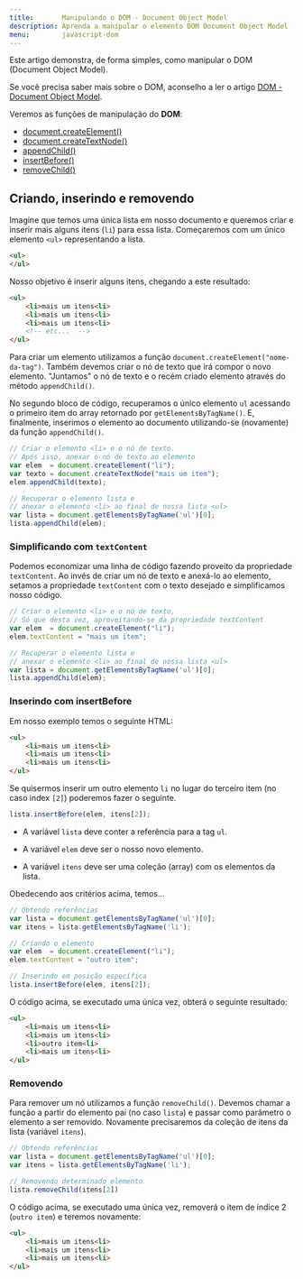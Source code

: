 ```yaml
---
title:       Manipulando o DOM - Document Object Model
description: Aprenda a manipular o elemento DOM Document Object Model
menu:        javascript-dom
---
```



Este artigo demonstra, de forma simples, como manipular o DOM (Document Object Model).

Se você precisa saber mais sobre o DOM, aconselho a ler o artigo [DOM - Document Object Model](/javascript/dom/).

Veremos as funções de manipulação do __DOM__:

- [document.createElement()](/javascript/dom-create-element/)
- [document.createTextNode()](/javascript/dom-create-text-node/)
- [appendChild()](/javascript/dom-append-child/)
- [insertBefore()](/javascript/dom-insert-before/)
- [removeChild()](/javascript/dom-remove-child/)


Criando, inserindo e removendo
---

Imagine que temos uma única lista em nosso documento e queremos criar e inserir mais alguns itens (`li`) para
essa lista. Começaremos com um único elemento `<ul>` representando a lista.

```html
<ul>
</ul>
```

Nosso objetivo é inserir alguns itens, chegando a este resultado:

```html
<ul>
    <li>mais um itens<li>
    <li>mais um itens<li>
    <li>mais um itens<li>
    <!-- etc...  -->
</ul>
```

Para criar um elemento utilizamos a função `document.createElement("nome-da-tag")`. Também devemos criar o nó de texto
que irá compor o novo elemento. "Juntamos" o nó de texto e o recém criado elemento através do método `appendChild()`.

No segundo bloco de código, recuperamos o único elemento `ul` acessando o primeiro item do array retornado por `getElementsByTagName()`.
E, finalmente, inserimos o elemento ao documento utilizando-se (novamente) da função `appendChild()`.

```javascript
// Criar o elemento <li> e o nó de texto.
// Após isso, anexar o nó de texto ao elemento
var elem  = document.createElement("li");
var texto = document.createTextNode("mais um item");
elem.appendChild(texto);

// Recuperar o elemento lista e 
// anexar o elemento <li> ao final de nossa lista <ul>
var lista = document.getElementsByTagName('ul')[0];
lista.appendChild(elem);
```


### Simplificando com `textContent`

Podemos economizar uma linha de código fazendo proveito da propriedade `textContent`. Ao invés de criar um nó de texto
e anexá-lo ao elemento, setamos a propriedade `textContent` com o texto desejado e simplificamos nosso código.

```javascript
// Criar o elemento <li> e o nó de texto,
// Só que desta vez, aproveitando-se da propriedade textContent
var elem  = document.createElement("li");
elem.textContent = "mais um item";

// Recuperar o elemento lista e 
// anexar o elemento <li> ao final de nossa lista <ul>
var lista = document.getElementsByTagName('ul')[0];
lista.appendChild(elem);
```


### Inserindo com insertBefore

Em nosso exemplo temos o seguinte HTML:

```html
<ul>
    <li>mais um itens<li>
    <li>mais um itens<li>
    <li>mais um itens<li>
</ul>
```

Se quisermos inserir um outro elemento `li` no lugar do terceiro item (no caso index `[2]`) poderemos fazer o seguinte.

```javascript
lista.insertBefore(elem, itens[2]);
```

- A variável `lista` deve conter a referência para a tag `ul`.

- A variável `elem` deve ser o nosso novo elemento.

- A variável `itens` deve ser uma coleção (array) com os elementos da lista.

Obedecendo aos critérios acima, temos...

```javascript
// Obtendo referências
var lista = document.getElementsByTagName('ul')[0];
var itens = lista.getElementsByTagName('li');

// Criando o elemento
var elem  = document.createElement("li");
elem.textContent = "outro item";

// Inserindo em posição específica
lista.insertBefore(elem, itens[2]);
```

O código acima, se executado uma única vez, obterá o seguinte resultado:

```html
<ul>
    <li>mais um itens<li>
    <li>mais um itens<li>
    <li>outro item<li>
    <li>mais um itens<li>
</ul>
```


### Removendo

Para remover um nó utilizamos a função `removeChild()`. Devemos chamar a função a partir do elemento pai (no caso `lista`) 
e passar como parâmetro o elemento a ser removido. Novamente precisaremos da coleção de itens da lista (variável `itens`).

```javascript
// Obtendo referências
var lista = document.getElementsByTagName('ul')[0];
var itens = lista.getElementsByTagName('li');

// Removendo determinado elemento
lista.removeChild(itens[2])
```

O código acima, se executado uma única vez, removerá o item de índice 2 (`outro item`) e teremos novamente:

```html
<ul>
    <li>mais um itens<li>
    <li>mais um itens<li>
    <li>mais um itens<li>
</ul>
```
